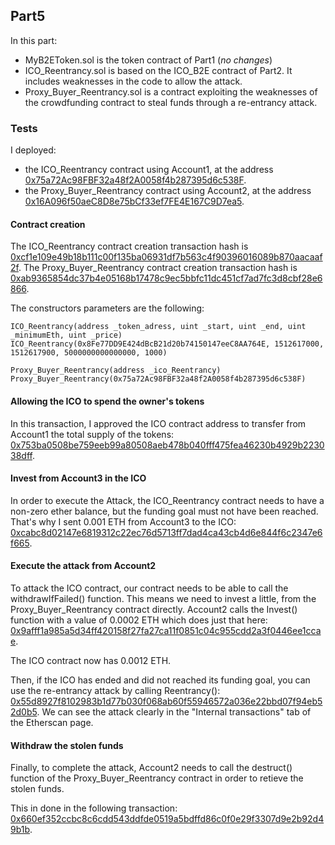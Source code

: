 ## Part5

In this part:

* MyB2EToken.sol is the token contract of Part1 (*no changes*)
* ICO_Reentrancy.sol is based on the ICO_B2E contract of Part2. It includes weaknesses in the code to allow the attack.
* Proxy_Buyer_Reentrancy.sol is a contract exploiting the weaknesses of the crowdfunding contract to steal funds through a re-entrancy attack.

### Tests

I deployed:

* the ICO_Reentrancy contract using Account1, at the address [0x75a72Ac98FBF32a48f2A0058f4b287395d6c538F](https://ropsten.etherscan.io/address/0x75a72Ac98FBF32a48f2A0058f4b287395d6c538F).
* the Proxy_Buyer_Reentrancy contract using Account2, at the address [0x16A096f50aeC8D8e75bCf33ef7FE4E167C9D7ea5](https://ropsten.etherscan.io/address/0x16A096f50aeC8D8e75bCf33ef7FE4E167C9D7ea5).

#### Contract creation
The ICO_Reentrancy contract creation transaction hash is [0xcf1e109e49b18b111c00f135ba06931df7b563c4f90396016089b870aacaaf2f](https://ropsten.etherscan.io/tx/0xcf1e109e49b18b111c00f135ba06931df7b563c4f90396016089b870aacaaf2f).
The Proxy_Buyer_Reentrancy contract creation transaction hash is [0xab9365854dc37b4e05168b17478c9ec5bbfc11dc451cf7ad7fc3d8cbf28e6866](https://ropsten.etherscan.io/tx/0xab9365854dc37b4e05168b17478c9ec5bbfc11dc451cf7ad7fc3d8cbf28e6866).

The constructors parameters are the following:

```
ICO_Reentrancy(address _token_adress, uint _start, uint _end, uint _minimumEth, uint _price)
ICO_Reentrancy(0x8Fe77DD9E424dBcB21d20b74150147eeC8AA764E, 1512617000, 1512617900, 5000000000000000, 1000)

Proxy_Buyer_Reentrancy(address _ico_Reentrancy)
Proxy_Buyer_Reentrancy(0x75a72Ac98FBF32a48f2A0058f4b287395d6c538F)
```

#### Allowing the ICO to spend the owner's tokens

In this transaction, I approved the ICO contract address to transfer from Account1 the total supply of the tokens: [0x753ba0508be759eeb99a80508aeb478b040fff475fea46230b4929b223038dff](https://ropsten.etherscan.io/tx/0x753ba0508be759eeb99a80508aeb478b040fff475fea46230b4929b223038dff).

#### Invest from Account3 in the ICO

In order to execute the Attack, the ICO_Reentrancy contract needs to have a non-zero ether balance, but the funding goal must not have been reached.
That's why I sent 0.001 ETH from Account3 to the ICO: [0xcabc8d02147e6819312c22ec76d5713ff7dad4ca43cb4d6e844f6c2347e6f665](https://ropsten.etherscan.io/tx/0xcabc8d02147e6819312c22ec76d5713ff7dad4ca43cb4d6e844f6c2347e6f665).

#### Execute the attack from Account2

To attack the ICO contract, our contract needs to be able to call the withdrawIfFailed() function. This means we need to invest a little, from the Proxy_Buyer_Reentrancy contract directly.
Account2 calls the Invest() function with a value of 0.0002 ETH which does just that here: [0x9afff1a985a5d34ff420158f27fa27ca11f0851c04c955cdd2a3f0446ee1ccae](https://ropsten.etherscan.io/tx/0x9afff1a985a5d34ff420158f27fa27ca11f0851c04c955cdd2a3f0446ee1ccae).

The ICO contract now has 0.0012 ETH.

Then, if the ICO has ended and did not reached its funding goal, you can use the re-entrancy attack by calling Reentrancy(): [0x55d8927f8102983b1d77b030f068ab60f55946572a036e22bbd07f94eb52d0b5](https://ropsten.etherscan.io/tx/0x55d8927f8102983b1d77b030f068ab60f55946572a036e22bbd07f94eb52d0b5).
We can see the attack clearly in the "Internal transactions" tab of the Etherscan page.

#### Withdraw the stolen funds

Finally, to complete the attack, Account2 needs to call the destruct() function of the Proxy_Buyer_Reentrancy contract in order to retieve the stolen funds.

This in done in the following transaction: [0x660ef352ccbc8c6cdd543ddfde0519a5bdffd86c0f0e29f3307d9e2b92d49b1b](https://ropsten.etherscan.io/tx/0x660ef352ccbc8c6cdd543ddfde0519a5bdffd86c0f0e29f3307d9e2b92d49b1b).
